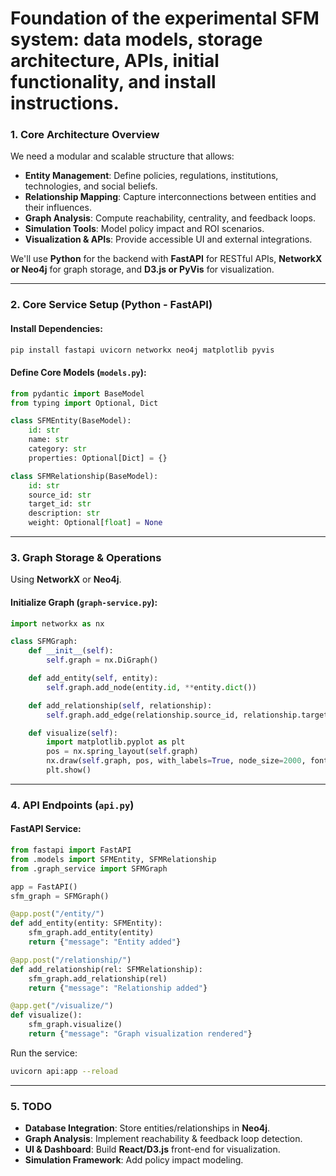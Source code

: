 # Foundation of the experimental SFM system: data models, storage architecture, APIs, initial functionality, and install instructions.

### **1. Core Architecture Overview**
We need a modular and scalable structure that allows:
- **Entity Management**: Define policies, regulations, institutions, technologies, and social beliefs.
- **Relationship Mapping**: Capture interconnections between entities and their influences.
- **Graph Analysis**: Compute reachability, centrality, and feedback loops.
- **Simulation Tools**: Model policy impact and ROI scenarios.
- **Visualization & APIs**: Provide accessible UI and external integrations.

We'll use **Python** for the backend with **FastAPI** for RESTful APIs, **NetworkX or Neo4j** for graph storage, and **D3.js or PyVis** for visualization.

---

### **2. Core Service Setup (Python - FastAPI)**
#### Install Dependencies:
```bash
pip install fastapi uvicorn networkx neo4j matplotlib pyvis
```

#### Define Core Models (`models.py`):
```python
from pydantic import BaseModel
from typing import Optional, Dict

class SFMEntity(BaseModel):
    id: str
    name: str
    category: str
    properties: Optional[Dict] = {}

class SFMRelationship(BaseModel):
    id: str
    source_id: str
    target_id: str
    description: str
    weight: Optional[float] = None
```

---

### **3. Graph Storage & Operations**
Using **NetworkX** or **Neo4j**.

#### Initialize Graph (`graph-service.py`):
```python
import networkx as nx

class SFMGraph:
    def __init__(self):
        self.graph = nx.DiGraph()

    def add_entity(self, entity):
        self.graph.add_node(entity.id, **entity.dict())

    def add_relationship(self, relationship):
        self.graph.add_edge(relationship.source_id, relationship.target_id, **relationship.dict())

    def visualize(self):
        import matplotlib.pyplot as plt
        pos = nx.spring_layout(self.graph)
        nx.draw(self.graph, pos, with_labels=True, node_size=2000, font_size=10)
        plt.show()
```

---

### **4. API Endpoints (`api.py`)**
#### FastAPI Service:
```python
from fastapi import FastAPI
from .models import SFMEntity, SFMRelationship
from .graph_service import SFMGraph

app = FastAPI()
sfm_graph = SFMGraph()

@app.post("/entity/")
def add_entity(entity: SFMEntity):
    sfm_graph.add_entity(entity)
    return {"message": "Entity added"}

@app.post("/relationship/")
def add_relationship(rel: SFMRelationship):
    sfm_graph.add_relationship(rel)
    return {"message": "Relationship added"}

@app.get("/visualize/")
def visualize():
    sfm_graph.visualize()
    return {"message": "Graph visualization rendered"}
```

Run the service:
```bash
uvicorn api:app --reload
```

---

### **5. TODO**
- **Database Integration**: Store entities/relationships in **Neo4j**.
- **Graph Analysis**: Implement reachability & feedback loop detection.
- **UI & Dashboard**: Build **React/D3.js** front-end for visualization.
- **Simulation Framework**: Add policy impact modeling.
